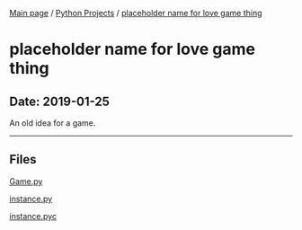 [Main page](/) / [Python Projects](/python) / [placeholder name for love game thing](/python/2019-01-25_placeholder_name_for_love_game_thing)

# placeholder name for love game thing

## Date: 2019-01-25

An old idea for a game.

-----

## Files

[Game.py](Game.py)

[instance.py](instance.py)

[instance.pyc](instance.pyc)
